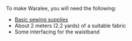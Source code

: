 
To make Waralee, you will need the following:

  - [Basic sewing supplies](/docs/sewing/basic-sewing-supplies)
  - About 2 meters (2.2 yards) of a suitable fabric
  - Some interfacing for the waistband
